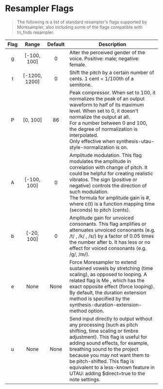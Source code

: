 # Resampler Flags

> The following is a list of standard resampler's flags supported by Moresampler, also including some of the flags compatible with tn_fnds resampler.

| Flag |     Range     | Default | Description                                                                                                                                                                                                                                                                                                                                                       |
|:----:|:-------------:|:-------:|-------------------------------------------------------------------------------------------------------------------------------------------------------------------------------------------------------------------------------------------------------------------------------------------------------------------------------------------------------------------|
|   g  | [-100, 100]   |    0    | Alter the perceived gender of the voice. Positive: male; negative: female.                                                                                                                                                                                                                                                                                        |
|   t  | [-1200, 1200] |    0    | Shift the pitch by a certain number of cents. 1 cent = 1/100th of a semitone.                                                                                                                                                                                                                                                                                     |
|   P  | [0, 100]      |    86   | Peak compressor. When set to 100, it normalizes the peak of an output waveform to half of its maximum level. When set to 0, it doesn't normalize the output at all.<br>For a number between 0 and 100, the degree of normalization is interpolated.<br>Only effective when synthesis-utau-style-normalization is on.                                              |
|   A  | [-100, 100]   |    0    | Amplitude modulation. This flag modulates the amplitude in correlation with change of pitch. It could be helpful for creating realistic vibratos. The sign (positive or negative) controls the direction of such modulation. <br> The formula for amplitude gain is #, where c(t) is a function mapping   time (seconds) to pitch (cents).                        |
|   b  | [-20, 100]    |    0    | Amplitude gain for unvoiced consonants. This flag amplifies or attenuates unvoiced consonants (e.g. /t/ , /k/ , /s/) by a factor of 0.05 times the number after b. It has less or no effect for voiced consonants (e.g. /g/, /m/).                                                                                                                                |
|   e  | None          |   None  | Force Moresampler to extend sustained vowels by stretching (time scaling), as opposed to looping. A related flag is Me , which has the exact opposite effect (force looping).   <br>By default, the duration extension method is specified by the synthesis-duration-extension-method option.                                                                     |
|   u  | None          |   None  | Send input directly to output without any processing (such as pitch shifting, time scaling or timbre adjustment). This flag is useful for adding sound effects, for example, breathing sound to the project because you may not want them to be pitch-shifted. This flag is equivalent to a less-known feature in UTAU: adding $direct=true to the note settings. |